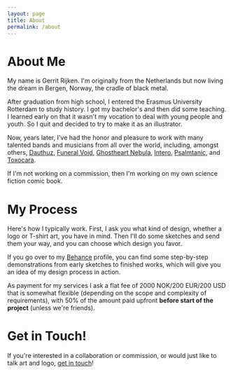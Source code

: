```yaml
---
layout: page
title: About
permalink: /about
---
```


# About Me
My name is Gerrit Rijken. I'm originally from the Netherlands but now living the dream in Bergen, Norway, the cradle of black metal.

After graduation from high school, I entered the Erasmus University Rotterdam to study history. I got my bachelor's and then did some teaching. I learned early on that it wasn't my vocation to deal with young people and youth. So I quit and decided to try to make it as an illustrator. 

Now, years later, I've had the honor and pleasure to work with many talented bands and musicians from all over the world, including, amongst others, [Dauthuz](https://www.facebook.com/dauthuzdeathmetal/about/), [Funeral Void](https://fvneralvoid.bandcamp.com/), [Ghostheart Nebula](https://ghostheartnebula.bandcamp.com/), [Intero](https://intero.bandcamp.com/), [Psalmtanic](https://psalmtanic.bandcamp.com/), and [Toxocara](https://toxocara.bandcamp.com/).

If I'm not working on a commission, then I'm working on my own science fiction comic book.  

# My Process
Here's how I typically work. First, I ask you what kind of design, whether a logo or T-shirt art, you have in mind. Then I'll do some sketches and send them your way, and you can choose which design you favor. 

If you go over to my [Behance](https://www.behance.net/tundratoucan) profile, you can find some step-by-step demonstrations from early sketches to finished works, which will give you an idea of my design process in action.

As payment for my services I ask a flat fee of 2000 NOK/200 EUR/200 USD that is somewhat flexible (depending on the scope and complexity of requirements), with 50% of the amount paid upfront **before start of the project** (unless we're friends). 

# Get in Touch!
If you're interested in a collaboration or commission, or would just like to talk art and logo, [get in touch](../contact)!